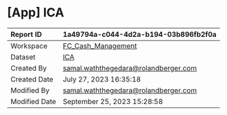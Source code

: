 



# [App] ICA

|Report ID|1a49794a-c044-4d2a-b194-03b896fb2f0a|
| :--- | :--- |
|Workspace|[FC_Cash_Management](../Workspaces/FC_Cash_Management.md)|
|Dataset|[ICA](../Datasets/ICA.md)|
|Created By|samal.waththegedara@rolandberger.com|
|Created Date|July 27, 2023 16:35:18|
|Modified By|samal.waththegedara@rolandberger.com|
|Modified Date|September 25, 2023 15:28:58|
